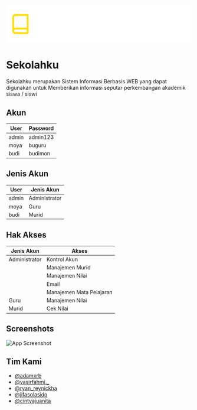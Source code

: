 
![Screenshot](banner.png)


# Sekolahku

Sekolahku merupakan Sistem Informasi Berbasis WEB yang dapat digunakan untuk Memberikan informasi seputar perkembangan akademik siswa / siswi
## Akun

| User             |Password                                        | 
| ----------------- | ------------------------------------------------------------------ |
| admin | admin123 |
| moya | buguru 
| budi | budimon |

## Jenis Akun
| User             |Jenis Akun                                        | 
| ----------------- | ------------------------------------------------------------------ |
| admin | Administrator |
| moya | Guru 
| budi | Murid |



## Hak Akses
| Jenis Akun             | Akses                                                          | 
| ----------------- | ------------------------------------------------------------------ |
| Administrator | Kontrol Akun
||Manajemen Murid
||Manajemen Nilai 
||Email
||Manajemen Mata Pelajaran
| Guru | Manajemen Nilai |
| Murid | Cek Nilai |

## Screenshots

![App Screenshot](https://via.placeholder.com/468x300?text=App+Screenshot+Here)


## Tim Kami

- [@adamxrb](https://www.instagram.com/adamxrb)
- [@yasirfahmi._](https://www.instagram.com/yasirfahmi._)
- [@ryan_reynickha](https://www.instagram.com/ryan_reynickha)
- [@jifasolasido](https://www.instagram.com/jifasolasido)
- [@cintyajuanita](https://www.instagram.com/cintyajuanita)

